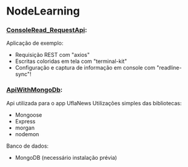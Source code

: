# **NodeLearning**

### [ConsoleRead_RequestApi](https://github.com/ribolive/NodeLearning/tree/master/ConsoleRead_RequestApi):
Aplicação de exemplo:
- Requisição REST com "axios"
- Escritas coloridas em tela com "terminal-kit"
- Configuração e captura de informação em console com "readline-sync"!

### [ApiWithMongoDb](https://github.com/ribolive/NodeLearning/tree/master/ApiWithMongoDb):
Api utilizada para o app UflaNews
Utilizações simples das bibliotecas: 
- Mongoose
- Express
- morgan
- nodemon

Banco de dados:
- MongoDB (necessário instalação prévia)
